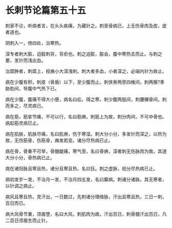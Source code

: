 # 长刺节论篇第五十五



刺家不诊，听病者言，在头头疾痛，为藏针之。刺至骨病已，上无伤骨肉及皮，皮者道也。


阴刺入一，傍四处，治寒热。


深专者刺大脏，迫脏刺背，背俞也。刺之迫脏，脏会，腹中寒热去而止。与刺之要，发针而浅出血。


治腐肿者，刺腐上，视痈小大深浅刺。刺大者多血，小者深之，必端内针为故止。


病在少腹有积，刺皮（骨盾）以下，至少腹而止。刺侠脊两旁四椎间，刺两髂?季胁肋间，导腹中气热下已。


病在少腹，腹痛不得大小便，病名曰疝，得之寒。刺少腹两股间，刺腰髁骨间，刺而多之，尽灵病已。


病在筋，筋挛节痛，不可以行，名曰筋痹。刺筋上为故，刺分肉间，不可中骨也。病起筋灵病已止。


病在肌肤，肌肤尽痛，名曰肌痹，伤于寒湿。刺大分小分，多发针而深之，以热为故，无伤筋骨，伤筋骨，痈发若变。诸分尽热病已止。


病在骨，骨重不可举，骨髓酸痛，寒气至，名曰骨痹。深者刺无伤脉肉为故。其道大分小分，骨热病已止。


病在诸阳脉且寒且热，诸分且寒且热，名曰狂。刺之虚脉，视分尽热病已止。


病初发岁一发，不治月一发，不治月四五发，名曰癫病。刺诸分诸脉。其无寒者，以针调之病止。


病风且寒且热，灵汗出，一日数过，先刺诸分理络脉，汗出且寒且热，三日一刺，百日而已。


病大风骨节重，须眉堕，名曰大风，刺肌肉为故。汗出百日，刺骨髓汗出百日，凡二百日须眉生而止针。 